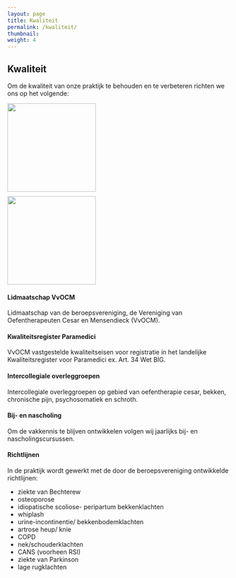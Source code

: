 ```yaml
---
layout: page
title: Kwaliteit
permalink: /kwaliteit/
thumbnail:
weight: 4
---
```


## Kwaliteit
Om de kwaliteit van onze praktijk te behouden en te verbeteren richten we ons op het volgende:

<div class="right">
<div><img src="{{ site.baseurl }}/assets/images/logoVvOCM.png" width="200em" style="margin-bottom: 10px" /></div>
<div><img src="{{ site.baseurl }}/assets/images/kp.jpg" width="200em"/></div>
</div>

#### Lidmaatschap VvOCM
Lidmaatschap van de beroepsvereniging, de Vereniging van Oefentherapeuten Cesar en Mensendieck (VvOCM).

#### Kwaliteitsregister Paramedici
VvOCM vastgestelde kwaliteitseisen voor registratie in het landelijke Kwaliteitsregister voor Paramedici ex. Art. 34 Wet BIG.
#### Intercollegiale overleggroepen
Intercollegiale overleggroepen op gebied van oefentherapie cesar, bekken, chronische pijn, psychosomatiek en schroth.

#### Bij- en nascholing
Om de vakkennis te blijven ontwikkelen volgen wij jaarlijks bij- en nascholingscursussen.

#### Richtlijnen
In de praktijk wordt gewerkt met de door de beroepsvereniging ontwikkelde richtlijnen: 
- ziekte van Bechterew
- osteoporose
- idiopatische scoliose- peripartum bekkenklachten
- whiplash
- urine-incontinentie/ bekkenbodemklachten
- artrose heup/ knie
- COPD
- nek/schouderklachten
- CANS (voorheen RSI)
- ziekte van Parkinson
- lage rugklachten
